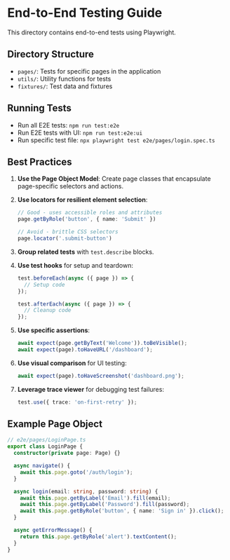 # End-to-End Testing Guide

This directory contains end-to-end tests using Playwright.

## Directory Structure

- `pages/`: Tests for specific pages in the application
- `utils/`: Utility functions for tests
- `fixtures/`: Test data and fixtures

## Running Tests

- Run all E2E tests: `npm run test:e2e`
- Run E2E tests with UI: `npm run test:e2e:ui`
- Run specific test file: `npx playwright test e2e/pages/login.spec.ts`

## Best Practices

1. **Use the Page Object Model**: Create page classes that encapsulate page-specific selectors and actions.

2. **Use locators for resilient element selection**:
   ```typescript
   // Good - uses accessible roles and attributes
   page.getByRole('button', { name: 'Submit' })
   
   // Avoid - brittle CSS selectors
   page.locator('.submit-button')
   ```

3. **Group related tests** with `test.describe` blocks.

4. **Use test hooks** for setup and teardown: 
   ```typescript
   test.beforeEach(async ({ page }) => {
     // Setup code
   });
   
   test.afterEach(async ({ page }) => {
     // Cleanup code
   });
   ```

5. **Use specific assertions**:
   ```typescript
   await expect(page.getByText('Welcome')).toBeVisible();
   await expect(page).toHaveURL('/dashboard');
   ```

6. **Use visual comparison** for UI testing:
   ```typescript
   await expect(page).toHaveScreenshot('dashboard.png');
   ```

7. **Leverage trace viewer** for debugging test failures:
   ```typescript
   test.use({ trace: 'on-first-retry' });
   ```

## Example Page Object

```typescript
// e2e/pages/LoginPage.ts
export class LoginPage {
  constructor(private page: Page) {}

  async navigate() {
    await this.page.goto('/auth/login');
  }

  async login(email: string, password: string) {
    await this.page.getByLabel('Email').fill(email);
    await this.page.getByLabel('Password').fill(password);
    await this.page.getByRole('button', { name: 'Sign in' }).click();
  }

  async getErrorMessage() {
    return this.page.getByRole('alert').textContent();
  }
}
```
